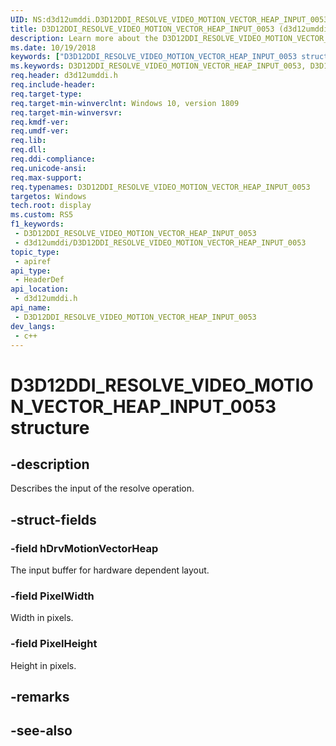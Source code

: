 ```yaml
---
UID: NS:d3d12umddi.D3D12DDI_RESOLVE_VIDEO_MOTION_VECTOR_HEAP_INPUT_0053
title: D3D12DDI_RESOLVE_VIDEO_MOTION_VECTOR_HEAP_INPUT_0053 (d3d12umddi.h)
description: Learn more about the D3D12DDI_RESOLVE_VIDEO_MOTION_VECTOR_HEAP_INPUT_0053 structure.
ms.date: 10/19/2018
keywords: ["D3D12DDI_RESOLVE_VIDEO_MOTION_VECTOR_HEAP_INPUT_0053 structure"]
ms.keywords: D3D12DDI_RESOLVE_VIDEO_MOTION_VECTOR_HEAP_INPUT_0053, D3D12DDI_RESOLVE_VIDEO_MOTION_VECTOR_HEAP_INPUT_0053,
req.header: d3d12umddi.h
req.include-header: 
req.target-type: 
req.target-min-winverclnt: Windows 10, version 1809
req.target-min-winversvr: 
req.kmdf-ver: 
req.umdf-ver: 
req.lib: 
req.dll: 
req.ddi-compliance: 
req.unicode-ansi: 
req.max-support: 
req.typenames: D3D12DDI_RESOLVE_VIDEO_MOTION_VECTOR_HEAP_INPUT_0053
targetos: Windows
tech.root: display
ms.custom: RS5
f1_keywords:
 - D3D12DDI_RESOLVE_VIDEO_MOTION_VECTOR_HEAP_INPUT_0053
 - d3d12umddi/D3D12DDI_RESOLVE_VIDEO_MOTION_VECTOR_HEAP_INPUT_0053
topic_type:
 - apiref
api_type:
 - HeaderDef
api_location:
 - d3d12umddi.h
api_name:
 - D3D12DDI_RESOLVE_VIDEO_MOTION_VECTOR_HEAP_INPUT_0053
dev_langs:
 - c++
---
```


# D3D12DDI_RESOLVE_VIDEO_MOTION_VECTOR_HEAP_INPUT_0053 structure


## -description

Describes the input of the resolve operation.

## -struct-fields

### -field hDrvMotionVectorHeap

The input buffer for hardware dependent layout.

### -field PixelWidth

Width in pixels.

### -field PixelHeight

Height in pixels.

## -remarks

## -see-also

